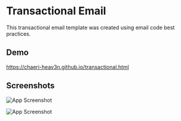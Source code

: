 # Transactional Email

This transactional email template was created using email code best practices.

## Demo

https://chaeri-heav3n.github.io/transactional.html
## Screenshots

![App Screenshot](https://i.ibb.co/VBM6vcQ/Screen-Shot-2023-03-06-at-10-02-12-PM.png)

![App Screenshot](https://i.ibb.co/WvYk77R/Screen-Shot-2023-03-06-at-10-02-23-PM.png)
